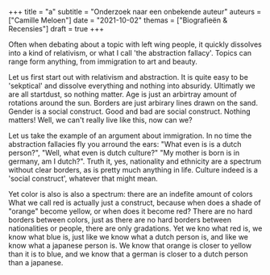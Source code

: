 +++
title    = "a"
subtitle = "Onderzoek naar een onbekende auteur"
auteurs  = ["Camille Meloen"]
date     = "2021-10-02"
themas   = ["Biografieën & Recensies"]
draft    = true
+++


Often when debating about a topic with left wing people, it quickly dissolves into a kind of relativism, or what I call 'the abstraction fallacy'. Topics can range form anything, from immigration to art and beauty.

Let us first start out with relativism and abstraction. It is quite easy to be 'sekptical' and dissolve everything and nothing into absuridy. Ultimatly we are all startdust, so nothing matter. Age is just an arbirtray amount of rotations around the sun. Borders are just arbirary lines drawn on the sand. Gender is a social construct. Good and bad are social construct. Nothing matters! Well, we can't really live like this, now can we?

Let us take the example of an argument about immigration. In no time the abstraction fallacies fly you arround the ears: "What even is is a dutch person?", "Well, what even is dutch culture?" "My mother is born is in germany, am I dutch?". Truth it, yes, nationality and ethnicity are a spectrum without clear borders, as is pretty much anything in life. Culture indeed is a 'social construct', whatever that might mean.

 Yet color is also is also a spectrum: there are an indefite amount of colors  What we call red is actually just a construct, because when does a shade of "orange" become yellow, or when does it become red? There are no hard borders between colors, just as there are no hard borders between nationalities or people, there are only gradations. Yet we kno what red is, we know what blue is, just like we know what a dutch person is, and like we know what a japanese person is. We know that orange is closer to yellow than it is to blue, and we know that a german is closer to a dutch person than a japanese.
